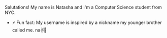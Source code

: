Salutations! My name is Natasha and I'm a Computer Science student from NYC. 

- ⚡ Fun fact: My username is inspired by a nickname my younger brother called me. na✌️👟

